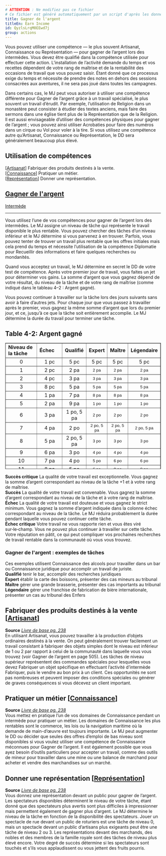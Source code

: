 ```yaml
---
# ATTENTION : Ne modifiez pas ce fichier
# Ce fichier est généré automatiquement par un script d'après les données du module Foundry VTT officiel et de sa traduction
title: Gagner de l'argent
titleEn: Earn Income
id: QyzlsLrqM0EEwd7j
group: actions
---
```

<p><span id="ctl00_MainContent_DetailedOutput">Vous pouvez utiliser une compétence — le plus souvent Artisanat, Connaissance ou Représentation — pour gagner de l’argent lors des intermèdes. Vous devez être qualifié dans la compétence utilisée pour effectuer cette action. L’installation de l’activité demande du temps et vos recettes dépendent de votre rang de maîtrise et de la rentabilité des occasions de travail que vous pouvez saisir. Étant donné que ce processus exige du temps et nécessite de prendre des notes en dehors des sessions consacrées aux aventures, il ne sera pas joué dans toutes les campagnes.<br></span></p><p><span id="ctl00_MainContent_DetailedOutput">Dans certains cas, le MJ peut vous autoriser à utiliser une compétence différente pour Gagner de l’argent grâce à un travail spécialisé, le plus souvent un travail d’érudit. Par exemple, l’utilisation de Religion dans un monastère peut consister à étudier des textes anciens, mais faire des sermons dans une église tient plus de la Représentation que de la Religion. Il est aussi envisageable d’utiliser des compétences physiques pour gagner de l’argent ; vous pouvez ainsi utiliser Acrobaties pour faire des numéros dans un cirque ou Vol pour voler à la tire. Si vous utilisez une compétence autre qu’Artisanat, Connaissance ou Représentation, le DD sera généralement beaucoup plus élevé.<br></span></p><h2 class="title">Utilisation de compétences</h2><p>[<u><a href="https://2e.aonprd.com/Skills.aspx?ID=4">Artisanat</a></u>] Fabriquer des produits destinés à la vente.<br>[<u><a href="https://2e.aonprd.com/Skills.aspx?ID=8">Connaissance</a></u>] Pratiquer un métier.<br>[<u><a href="https://2e.aonprd.com/Skills.aspx?ID=12">Représentation</a></u>] Donner une représentation.</p><h2 class="title"><a href="https://2e.aonprd.com/Actions.aspx?ID=23">Gagner de l'argent</a></h2><p><span class="trait" title="Une activité qui demande au moins un jour et s'accomplit uniquement lors d'un intermède porte le trait intermède."><a href="https://2e.aonprd.com/Traits.aspx?ID=49">Intermède</a></span></p><hr><p>Vous utilisez l’une de vos compétences pour gagner de l’argent lors des intermèdes. Le MJ assigne un niveau de tâche qui représente le travail disponible le plus rentable. Vous pouvez chercher des tâches d’un niveau inférieur et le MJ détermine si vous parvenez à en trouver. Parfois, vous pouvez tenter de trouver un travail plus rentable que les offres initiales mais cela prend du temps et nécessite l’utilisation de la compétence Diplomatie pour Recueillir des informations et faire quelques recherches ou mondanités.</p><p>Quand vous acceptez un travail, le MJ détermine en secret le DD de votre test de compétence. Après votre premier jour de travail, vous faites un jet pour déterminer vos gains. La somme d’argent que vous gagnez dépend de votre résultat, du niveau de la tâche et de votre rang de maîtrise (comme indiqué dans le tableau 4–2 : Argent gagné).</p><p>Vous pouvez continuer à travailler sur la tâche lors des jours suivants sans avoir à faire d’autres jets. Pour chaque jour que vous passez à travailler après le premier, vous gagnez la même somme d’argent que lors du premier jour, et ce, jusqu’à ce que la tâche soit entièrement accomplie. Le MJ détermine la durée du travail pour terminer une tâche.</p><h2>Table 4-2: Argent gagné</h2><table style="height: 408px;" border="1"><tbody><tr style="height: 17px;"><td style="width: 87px; height: 17px;"><span id="ctl00_MainContent_DetailedOutput"><strong>Niveau de la tâche</strong></span></td><td style="width: 68px; height: 17px;"><span id="ctl00_MainContent_DetailedOutput"><strong>Échec</strong></span></td><td style="width: 46px; height: 17px;"><span id="ctl00_MainContent_DetailedOutput"><strong>Qualifié</strong></span></td><td style="width: 41px; height: 17px;"><span id="ctl00_MainContent_DetailedOutput"><strong>Expert</strong></span></td><td style="width: 43px; height: 17px;"><span id="ctl00_MainContent_DetailedOutput"><strong>Maître</strong></span></td><td style="width: 64px; height: 17px;"><span id="ctl00_MainContent_DetailedOutput"><strong>Légendaire</strong></span></td></tr><tr style="height: 17px;"><td style="width: 87px; height: 17px; text-align: center;">0</td><td style="width: 68px; height: 17px; text-align: center;">1 pc</td><td style="width: 46px; height: 17px; text-align: center;"><span id="ctl00_MainContent_DetailedOutput">5 pc</span></td><td style="width: 41px; height: 17px; text-align: center;">5 pc</td><td style="width: 43px; height: 17px; text-align: center;">5 pc</td><td style="width: 64px; height: 17px; text-align: center;">5 pc</td></tr><tr style="height: 17px;"><td style="width: 87px; height: 17px; text-align: center;">1</td><td style="width: 68px; height: 17px; text-align: center;">2 pc</td><td style="width: 46px; height: 17px; text-align: center;"><span id="ctl00_MainContent_DetailedOutput">2 pa</span></td><td style="width: 41px; height: 17px; text-align: center;"><span style="font-size: 10pt; font-family: Arial;" data-sheets-value="{&quot;1&quot;:2,&quot;2&quot;:&quot;2 pa&quot;}" data-sheets-userformat="{&quot;2&quot;:513,&quot;3&quot;:{&quot;1&quot;:0},&quot;12&quot;:0}">2 pa</span></td><td style="width: 43px; height: 17px; text-align: center;"><span style="font-size: 10pt; font-family: Arial;" data-sheets-value="{&quot;1&quot;:2,&quot;2&quot;:&quot;2 pa&quot;}" data-sheets-userformat="{&quot;2&quot;:513,&quot;3&quot;:{&quot;1&quot;:0},&quot;12&quot;:0}">2 pa</span></td><td style="width: 64px; height: 17px; text-align: center;"><span style="font-size: 10pt; font-family: Arial;" data-sheets-value="{&quot;1&quot;:2,&quot;2&quot;:&quot;2 pa&quot;}" data-sheets-userformat="{&quot;2&quot;:513,&quot;3&quot;:{&quot;1&quot;:0},&quot;12&quot;:0}">2 pa</span></td></tr><tr style="height: 17px;"><td style="width: 87px; height: 17px; text-align: center;">2</td><td style="width: 68px; height: 17px; text-align: center;">4 pc</td><td style="width: 46px; height: 17px; text-align: center;">3 pa</td><td style="width: 41px; height: 17px; text-align: center;"><span style="font-size: 10pt; font-family: Arial;" data-sheets-value="{&quot;1&quot;:2,&quot;2&quot;:&quot;3 pa&quot;}" data-sheets-userformat="{&quot;2&quot;:513,&quot;3&quot;:{&quot;1&quot;:0},&quot;12&quot;:0}">3 pa</span></td><td style="width: 43px; height: 17px; text-align: center;"><span style="font-size: 10pt; font-family: Arial;" data-sheets-value="{&quot;1&quot;:2,&quot;2&quot;:&quot;3 pa&quot;}" data-sheets-userformat="{&quot;2&quot;:513,&quot;3&quot;:{&quot;1&quot;:0},&quot;12&quot;:0}">3 pa</span></td><td style="width: 64px; height: 17px; text-align: center;"><span style="font-size: 10pt; font-family: Arial;" data-sheets-value="{&quot;1&quot;:2,&quot;2&quot;:&quot;3 pa&quot;}" data-sheets-userformat="{&quot;2&quot;:513,&quot;3&quot;:{&quot;1&quot;:0},&quot;12&quot;:0}">3 pa</span></td></tr><tr style="height: 17px;"><td style="width: 87px; height: 17px; text-align: center;">3</td><td style="width: 68px; height: 17px; text-align: center;">8 pc</td><td style="width: 46px; height: 17px; text-align: center;">5 pa</td><td style="width: 41px; height: 17px; text-align: center;"><span style="font-size: 10pt; font-family: Arial;" data-sheets-value="{&quot;1&quot;:2,&quot;2&quot;:&quot;5 pa&quot;}" data-sheets-userformat="{&quot;2&quot;:513,&quot;3&quot;:{&quot;1&quot;:0},&quot;12&quot;:0}">5 pa</span></td><td style="width: 43px; height: 17px; text-align: center;"><span style="font-size: 10pt; font-family: Arial;" data-sheets-value="{&quot;1&quot;:2,&quot;2&quot;:&quot;5 pa&quot;}" data-sheets-userformat="{&quot;2&quot;:513,&quot;3&quot;:{&quot;1&quot;:0},&quot;12&quot;:0}">5 pa</span></td><td style="width: 64px; height: 17px; text-align: center;"><span style="font-size: 10pt; font-family: Arial;" data-sheets-value="{&quot;1&quot;:2,&quot;2&quot;:&quot;5 pa&quot;}" data-sheets-userformat="{&quot;2&quot;:513,&quot;3&quot;:{&quot;1&quot;:0},&quot;12&quot;:0}">5 pa</span></td></tr><tr style="height: 17px;"><td style="width: 87px; height: 17px; text-align: center;">4</td><td style="width: 68px; height: 17px; text-align: center;">1 pa</td><td style="width: 46px; height: 17px; text-align: center;">7 pa</td><td style="width: 41px; height: 17px; text-align: center;"><span style="font-size: 10pt; font-family: Arial;" data-sheets-value="{&quot;1&quot;:2,&quot;2&quot;:&quot;8 pa&quot;}" data-sheets-userformat="{&quot;2&quot;:513,&quot;3&quot;:{&quot;1&quot;:0},&quot;12&quot;:0}">8 pa</span></td><td style="width: 43px; height: 17px; text-align: center;"><span style="font-size: 10pt; font-family: Arial;" data-sheets-value="{&quot;1&quot;:2,&quot;2&quot;:&quot;8 pa&quot;}" data-sheets-userformat="{&quot;2&quot;:513,&quot;3&quot;:{&quot;1&quot;:0},&quot;12&quot;:0}">8 pa</span></td><td style="width: 64px; height: 17px; text-align: center;"><span style="font-size: 10pt; font-family: Arial;" data-sheets-value="{&quot;1&quot;:2,&quot;2&quot;:&quot;8 pa&quot;}" data-sheets-userformat="{&quot;2&quot;:513,&quot;3&quot;:{&quot;1&quot;:0},&quot;12&quot;:0}">8 pa</span></td></tr><tr style="height: 17px;"><td style="width: 87px; height: 17px; text-align: center;">5</td><td style="width: 68px; height: 17px; text-align: center;">2 pa</td><td style="width: 46px; height: 17px; text-align: center;">9 pa</td><td style="width: 41px; height: 17px; text-align: center;"><span style="font-size: 10pt; font-family: Arial;" data-sheets-value="{&quot;1&quot;:2,&quot;2&quot;:&quot;1 po&quot;}" data-sheets-userformat="{&quot;2&quot;:513,&quot;3&quot;:{&quot;1&quot;:0},&quot;12&quot;:0}">1 po</span></td><td style="width: 43px; height: 17px; text-align: center;"><span style="font-size: 10pt; font-family: Arial;" data-sheets-value="{&quot;1&quot;:2,&quot;2&quot;:&quot;1 po&quot;}" data-sheets-userformat="{&quot;2&quot;:513,&quot;3&quot;:{&quot;1&quot;:0},&quot;12&quot;:0}">1 po</span></td><td style="width: 64px; height: 17px; text-align: center;"><span style="font-size: 10pt; font-family: Arial;" data-sheets-value="{&quot;1&quot;:2,&quot;2&quot;:&quot;1 po&quot;}" data-sheets-userformat="{&quot;2&quot;:513,&quot;3&quot;:{&quot;1&quot;:0},&quot;12&quot;:0}">1 po</span></td></tr><tr style="height: 17px;"><td style="width: 87px; height: 17px; text-align: center;">6</td><td style="width: 68px; height: 17px; text-align: center;">3 pa</td><td style="width: 46px; height: 17px; text-align: center;">1 po, 5 pa</td><td style="width: 41px; height: 17px; text-align: center;"><span style="font-size: 10pt; font-family: Arial;" data-sheets-value="{&quot;1&quot;:2,&quot;2&quot;:&quot;2 po&quot;}" data-sheets-userformat="{&quot;2&quot;:513,&quot;3&quot;:{&quot;1&quot;:0},&quot;12&quot;:0}">2 po</span></td><td style="width: 43px; height: 17px; text-align: center;"><span style="font-size: 10pt; font-family: Arial;" data-sheets-value="{&quot;1&quot;:2,&quot;2&quot;:&quot;2 po&quot;}" data-sheets-userformat="{&quot;2&quot;:513,&quot;3&quot;:{&quot;1&quot;:0},&quot;12&quot;:0}">2 po</span></td><td style="width: 64px; height: 17px; text-align: center;"><span style="font-size: 10pt; font-family: Arial;" data-sheets-value="{&quot;1&quot;:2,&quot;2&quot;:&quot;2 po&quot;}" data-sheets-userformat="{&quot;2&quot;:513,&quot;3&quot;:{&quot;1&quot;:0},&quot;12&quot;:0}">2 po</span></td></tr><tr style="height: 17px;"><td style="width: 87px; height: 17px; text-align: center;">7</td><td style="width: 68px; height: 17px; text-align: center;">4 pa</td><td style="width: 46px; height: 17px; text-align: center;">2 po</td><td style="width: 41px; height: 17px; text-align: center;"><span style="font-size: 10pt; font-family: Arial;" data-sheets-value="{&quot;1&quot;:2,&quot;2&quot;:&quot;2 po, 5 pa&quot;}" data-sheets-userformat="{&quot;2&quot;:513,&quot;3&quot;:{&quot;1&quot;:0},&quot;12&quot;:0}">2 po, 5 pa</span></td><td style="width: 43px; height: 17px; text-align: center;"><span style="font-size: 10pt; font-family: Arial;" data-sheets-value="{&quot;1&quot;:2,&quot;2&quot;:&quot;2 po, 5 pa&quot;}" data-sheets-userformat="{&quot;2&quot;:513,&quot;3&quot;:{&quot;1&quot;:0},&quot;12&quot;:0}">2 po, 5 pa</span></td><td style="width: 64px; height: 17px; text-align: center;"><span style="font-size: 10pt; font-family: Arial;" data-sheets-value="{&quot;1&quot;:2,&quot;2&quot;:&quot;2 po, 5 pa&quot;}" data-sheets-userformat="{&quot;2&quot;:513,&quot;3&quot;:{&quot;1&quot;:0},&quot;12&quot;:0}">2 po, 5 pa</span></td></tr><tr style="height: 17px;"><td style="width: 87px; height: 17px; text-align: center;">8</td><td style="width: 68px; height: 17px; text-align: center;">5 pa</td><td style="width: 46px; height: 17px; text-align: center;">2 po, 5 pa</td><td style="width: 41px; height: 17px; text-align: center;"><span style="font-size: 10pt; font-family: Arial;" data-sheets-value="{&quot;1&quot;:2,&quot;2&quot;:&quot;3 po&quot;}" data-sheets-userformat="{&quot;2&quot;:513,&quot;3&quot;:{&quot;1&quot;:0},&quot;12&quot;:0}">3 po</span></td><td style="width: 43px; height: 17px; text-align: center;"><span style="font-size: 10pt; font-family: Arial;" data-sheets-value="{&quot;1&quot;:2,&quot;2&quot;:&quot;3 po&quot;}" data-sheets-userformat="{&quot;2&quot;:513,&quot;3&quot;:{&quot;1&quot;:0},&quot;12&quot;:0}">3 po</span></td><td style="width: 64px; height: 17px; text-align: center;"><span style="font-size: 10pt; font-family: Arial;" data-sheets-value="{&quot;1&quot;:2,&quot;2&quot;:&quot;3 po&quot;}" data-sheets-userformat="{&quot;2&quot;:513,&quot;3&quot;:{&quot;1&quot;:0},&quot;12&quot;:0}">3 po</span></td></tr><tr style="height: 17px;"><td style="width: 87px; height: 17px; text-align: center;">9</td><td style="width: 68px; height: 17px; text-align: center;">6 pa</td><td style="width: 46px; height: 17px; text-align: center;">3 po</td><td style="width: 41px; height: 17px; text-align: center;"><span style="font-size: 10pt; font-family: Arial;" data-sheets-value="{&quot;1&quot;:2,&quot;2&quot;:&quot;4 po&quot;}" data-sheets-userformat="{&quot;2&quot;:513,&quot;3&quot;:{&quot;1&quot;:0},&quot;12&quot;:0}">4 po</span></td><td style="width: 43px; height: 17px; text-align: center;"><span style="font-size: 10pt; font-family: Arial;" data-sheets-value="{&quot;1&quot;:2,&quot;2&quot;:&quot;4 po&quot;}" data-sheets-userformat="{&quot;2&quot;:513,&quot;3&quot;:{&quot;1&quot;:0},&quot;12&quot;:0}">4 po</span></td><td style="width: 64px; height: 17px; text-align: center;"><span style="font-size: 10pt; font-family: Arial;" data-sheets-value="{&quot;1&quot;:2,&quot;2&quot;:&quot;4 po&quot;}" data-sheets-userformat="{&quot;2&quot;:513,&quot;3&quot;:{&quot;1&quot;:0},&quot;12&quot;:0}">4 po</span></td></tr><tr style="height: 17px;"><td style="width: 87px; height: 17px; text-align: center;">10</td><td style="width: 68px; height: 17px; text-align: center;">7 pa</td><td style="width: 46px; height: 17px; text-align: center;">4 po</td><td style="width: 41px; height: 17px; text-align: center;"><span style="font-size: 10pt; font-family: Arial;" data-sheets-value="{&quot;1&quot;:2,&quot;2&quot;:&quot;5 po&quot;}" data-sheets-userformat="{&quot;2&quot;:513,&quot;3&quot;:{&quot;1&quot;:0},&quot;12&quot;:0}">5 po</span></td><td style="width: 43px; height: 17px; text-align: center;"><span style="font-size: 10pt; font-family: Arial;" data-sheets-value="{&quot;1&quot;:2,&quot;2&quot;:&quot;6 po&quot;}" data-sheets-userformat="{&quot;2&quot;:513,&quot;3&quot;:{&quot;1&quot;:0},&quot;12&quot;:0}">6 po</span></td><td style="width: 64px; height: 17px; text-align: center;"><span style="font-size: 10pt; font-family: Arial;" data-sheets-value="{&quot;1&quot;:2,&quot;2&quot;:&quot;6 po&quot;}" data-sheets-userformat="{&quot;2&quot;:513,&quot;3&quot;:{&quot;1&quot;:0},&quot;12&quot;:0}">6 po</span></td></tr><tr style="height: 17px;"><td style="width: 87px; height: 17px; text-align: center;">11</td><td style="width: 68px; height: 17px; text-align: center;">8 pa</td><td style="width: 46px; height: 17px; text-align: center;">5 po</td><td style="width: 41px; height: 17px; text-align: center;"><span style="font-size: 10pt; font-family: Arial;" data-sheets-value="{&quot;1&quot;:2,&quot;2&quot;:&quot;6 po&quot;}" data-sheets-userformat="{&quot;2&quot;:513,&quot;3&quot;:{&quot;1&quot;:0},&quot;12&quot;:0}">6 po</span></td><td style="width: 43px; height: 17px; text-align: center;"><span style="font-size: 10pt; font-family: Arial;" data-sheets-value="{&quot;1&quot;:2,&quot;2&quot;:&quot;8 po&quot;}" data-sheets-userformat="{&quot;2&quot;:513,&quot;3&quot;:{&quot;1&quot;:0},&quot;12&quot;:0}">8 po</span></td><td style="width: 64px; height: 17px; text-align: center;"><span style="font-size: 10pt; font-family: Arial;" data-sheets-value="{&quot;1&quot;:2,&quot;2&quot;:&quot;8 po&quot;}" data-sheets-userformat="{&quot;2&quot;:513,&quot;3&quot;:{&quot;1&quot;:0},&quot;12&quot;:0}">8 po</span></td></tr><tr style="height: 17px;"><td style="width: 87px; height: 17px; text-align: center;">12</td><td style="width: 68px; height: 17px; text-align: center;">9 pa</td><td style="width: 46px; height: 17px; text-align: center;">6 po</td><td style="width: 41px; height: 17px; text-align: center;"><span style="font-size: 10pt; font-family: Arial;" data-sheets-value="{&quot;1&quot;:2,&quot;2&quot;:&quot;8 po&quot;}" data-sheets-userformat="{&quot;2&quot;:513,&quot;3&quot;:{&quot;1&quot;:0},&quot;12&quot;:0}">8 po</span></td><td style="width: 43px; height: 17px; text-align: center;"><span style="font-size: 10pt; font-family: Arial;" data-sheets-value="{&quot;1&quot;:2,&quot;2&quot;:&quot;10 po&quot;}" data-sheets-userformat="{&quot;2&quot;:513,&quot;3&quot;:{&quot;1&quot;:0},&quot;12&quot;:0}">10 po</span></td><td style="width: 64px; height: 17px; text-align: center;"><span style="font-size: 10pt; font-family: Arial;" data-sheets-value="{&quot;1&quot;:2,&quot;2&quot;:&quot;10 po&quot;}" data-sheets-userformat="{&quot;2&quot;:513,&quot;3&quot;:{&quot;1&quot;:0},&quot;12&quot;:0}">10 po</span></td></tr><tr style="height: 17px;"><td style="width: 87px; height: 17px; text-align: center;">13</td><td style="width: 68px; height: 17px; text-align: center;">1 po</td><td style="width: 46px; height: 17px; text-align: center;">7 po</td><td style="width: 41px; height: 17px; text-align: center;"><span style="font-size: 10pt; font-family: Arial;" data-sheets-value="{&quot;1&quot;:2,&quot;2&quot;:&quot;10 po&quot;}" data-sheets-userformat="{&quot;2&quot;:513,&quot;3&quot;:{&quot;1&quot;:0},&quot;12&quot;:0}">10 po</span></td><td style="width: 43px; height: 17px; text-align: center;"><span style="font-size: 10pt; font-family: Arial;" data-sheets-value="{&quot;1&quot;:2,&quot;2&quot;:&quot;15 po&quot;}" data-sheets-userformat="{&quot;2&quot;:513,&quot;3&quot;:{&quot;1&quot;:0},&quot;12&quot;:0}">15 po</span></td><td style="width: 64px; height: 17px; text-align: center;"><span style="font-size: 10pt; font-family: Arial;" data-sheets-value="{&quot;1&quot;:2,&quot;2&quot;:&quot;15 po&quot;}" data-sheets-userformat="{&quot;2&quot;:513,&quot;3&quot;:{&quot;1&quot;:0},&quot;12&quot;:0}">15 po</span></td></tr><tr style="height: 17px;"><td style="width: 87px; height: 17px; text-align: center;">14</td><td style="width: 68px; height: 17px; text-align: center;">1 po, 5 pa</td><td style="width: 46px; height: 17px; text-align: center;">8 po</td><td style="width: 41px; height: 17px; text-align: center;"><span style="font-size: 10pt; font-family: Arial;" data-sheets-value="{&quot;1&quot;:2,&quot;2&quot;:&quot;15 po&quot;}" data-sheets-userformat="{&quot;2&quot;:513,&quot;3&quot;:{&quot;1&quot;:0},&quot;12&quot;:0}">15 po</span></td><td style="width: 43px; height: 17px; text-align: center;"><span style="font-size: 10pt; font-family: Arial;" data-sheets-value="{&quot;1&quot;:2,&quot;2&quot;:&quot;20 po&quot;}" data-sheets-userformat="{&quot;2&quot;:513,&quot;3&quot;:{&quot;1&quot;:0},&quot;12&quot;:0}">20 po</span></td><td style="width: 64px; height: 17px; text-align: center;"><span style="font-size: 10pt; font-family: Arial;" data-sheets-value="{&quot;1&quot;:2,&quot;2&quot;:&quot;20 po&quot;}" data-sheets-userformat="{&quot;2&quot;:513,&quot;3&quot;:{&quot;1&quot;:0},&quot;12&quot;:0}">20 po</span></td></tr><tr style="height: 17px;"><td style="width: 87px; height: 17px; text-align: center;">15</td><td style="width: 68px; height: 17px; text-align: center;">2 po</td><td style="width: 46px; height: 17px; text-align: center;">10 po</td><td style="width: 41px; height: 17px; text-align: center;"><span style="font-size: 10pt; font-family: Arial;" data-sheets-value="{&quot;1&quot;:2,&quot;2&quot;:&quot;20 po&quot;}" data-sheets-userformat="{&quot;2&quot;:513,&quot;3&quot;:{&quot;1&quot;:0},&quot;12&quot;:0}">20 po</span></td><td style="width: 43px; height: 17px; text-align: center;"><span style="font-size: 10pt; font-family: Arial;" data-sheets-value="{&quot;1&quot;:2,&quot;2&quot;:&quot;28 po&quot;}" data-sheets-userformat="{&quot;2&quot;:513,&quot;3&quot;:{&quot;1&quot;:0},&quot;12&quot;:0}">28 po</span></td><td style="width: 64px; height: 17px; text-align: center;"><span style="font-size: 10pt; font-family: Arial;" data-sheets-value="{&quot;1&quot;:2,&quot;2&quot;:&quot;28 po&quot;}" data-sheets-userformat="{&quot;2&quot;:513,&quot;3&quot;:{&quot;1&quot;:0},&quot;12&quot;:0}">28 po</span></td></tr><tr style="height: 17px;"><td style="width: 87px; height: 17px; text-align: center;">16</td><td style="width: 68px; height: 17px; text-align: center;">2 po, 5 pa</td><td style="width: 46px; height: 17px; text-align: center;">13 po</td><td style="width: 41px; height: 17px; text-align: center;"><span style="font-size: 10pt; font-family: Arial;" data-sheets-value="{&quot;1&quot;:2,&quot;2&quot;:&quot;25 po&quot;}" data-sheets-userformat="{&quot;2&quot;:513,&quot;3&quot;:{&quot;1&quot;:0},&quot;12&quot;:0}">25 po</span></td><td style="width: 43px; height: 17px; text-align: center;"><span style="font-size: 10pt; font-family: Arial;" data-sheets-value="{&quot;1&quot;:2,&quot;2&quot;:&quot;36 po&quot;}" data-sheets-userformat="{&quot;2&quot;:513,&quot;3&quot;:{&quot;1&quot;:0},&quot;12&quot;:0}">36 po</span></td><td style="width: 64px; height: 17px; text-align: center;"><span style="font-size: 10pt; font-family: Arial;" data-sheets-value="{&quot;1&quot;:2,&quot;2&quot;:&quot;40 po&quot;}" data-sheets-userformat="{&quot;2&quot;:513,&quot;3&quot;:{&quot;1&quot;:0},&quot;12&quot;:0}">40 po</span></td></tr><tr style="height: 17px;"><td style="width: 87px; height: 17px; text-align: center;">17</td><td style="width: 68px; height: 17px; text-align: center;">3 po</td><td style="width: 46px; height: 17px; text-align: center;">15 po</td><td style="width: 41px; height: 17px; text-align: center;"><span style="font-size: 10pt; font-family: Arial;" data-sheets-value="{&quot;1&quot;:2,&quot;2&quot;:&quot;30 po&quot;}" data-sheets-userformat="{&quot;2&quot;:513,&quot;3&quot;:{&quot;1&quot;:0},&quot;12&quot;:0}">30 po</span></td><td style="width: 43px; height: 17px; text-align: center;"><span style="font-size: 10pt; font-family: Arial;" data-sheets-value="{&quot;1&quot;:2,&quot;2&quot;:&quot;45 po&quot;}" data-sheets-userformat="{&quot;2&quot;:513,&quot;3&quot;:{&quot;1&quot;:0},&quot;12&quot;:0}">45 po</span></td><td style="width: 64px; height: 17px; text-align: center;"><span style="font-size: 10pt; font-family: Arial;" data-sheets-value="{&quot;1&quot;:2,&quot;2&quot;:&quot;55 po&quot;}" data-sheets-userformat="{&quot;2&quot;:513,&quot;3&quot;:{&quot;1&quot;:0},&quot;12&quot;:0}">55 po</span></td></tr><tr style="height: 17px;"><td style="width: 87px; height: 17px; text-align: center;">18</td><td style="width: 68px; height: 17px; text-align: center;">4 po</td><td style="width: 46px; height: 17px; text-align: center;">20 po</td><td style="width: 41px; height: 17px; text-align: center;"><span style="font-size: 10pt; font-family: Arial;" data-sheets-value="{&quot;1&quot;:2,&quot;2&quot;:&quot;45 po&quot;}" data-sheets-userformat="{&quot;2&quot;:513,&quot;3&quot;:{&quot;1&quot;:0},&quot;12&quot;:0}">45 po</span></td><td style="width: 43px; height: 17px; text-align: center;"><span style="font-size: 10pt; font-family: Arial;" data-sheets-value="{&quot;1&quot;:2,&quot;2&quot;:&quot;70 po&quot;}" data-sheets-userformat="{&quot;2&quot;:513,&quot;3&quot;:{&quot;1&quot;:0},&quot;12&quot;:0}">70 po</span></td><td style="width: 64px; height: 17px; text-align: center;"><span style="font-size: 10pt; font-family: Arial;" data-sheets-value="{&quot;1&quot;:2,&quot;2&quot;:&quot;90 po&quot;}" data-sheets-userformat="{&quot;2&quot;:513,&quot;3&quot;:{&quot;1&quot;:0},&quot;12&quot;:0}">90 po</span></td></tr><tr style="height: 17px;"><td style="width: 87px; height: 17px; text-align: center;">19</td><td style="width: 68px; height: 17px; text-align: center;">6 po</td><td style="width: 46px; height: 17px; text-align: center;">30 po</td><td style="width: 41px; height: 17px; text-align: center;"><span style="font-size: 10pt; font-family: Arial;" data-sheets-value="{&quot;1&quot;:2,&quot;2&quot;:&quot;60 po&quot;}" data-sheets-userformat="{&quot;2&quot;:513,&quot;3&quot;:{&quot;1&quot;:0},&quot;12&quot;:0}">60 po</span></td><td style="width: 43px; height: 17px; text-align: center;"><span style="font-size: 10pt; font-family: Arial;" data-sheets-value="{&quot;1&quot;:2,&quot;2&quot;:&quot;100 po&quot;}" data-sheets-userformat="{&quot;2&quot;:513,&quot;3&quot;:{&quot;1&quot;:0},&quot;12&quot;:0}">100 po</span></td><td style="width: 64px; height: 17px; text-align: center;"><span style="font-size: 10pt; font-family: Arial;" data-sheets-value="{&quot;1&quot;:2,&quot;2&quot;:&quot;130 po&quot;}" data-sheets-userformat="{&quot;2&quot;:513,&quot;3&quot;:{&quot;1&quot;:0},&quot;12&quot;:0}">130 po</span></td></tr><tr style="height: 17px;"><td style="width: 87px; height: 17px; text-align: center;">20</td><td style="width: 68px; height: 17px; text-align: center;">8 po</td><td style="width: 46px; height: 17px; text-align: center;">40 po</td><td style="width: 41px; height: 17px; text-align: center;"><span style="font-size: 10pt; font-family: Arial;" data-sheets-value="{&quot;1&quot;:2,&quot;2&quot;:&quot;75 po&quot;}" data-sheets-userformat="{&quot;2&quot;:513,&quot;3&quot;:{&quot;1&quot;:0},&quot;12&quot;:0}">75 po</span></td><td style="width: 43px; height: 17px; text-align: center;"><span style="font-size: 10pt; font-family: Arial;" data-sheets-value="{&quot;1&quot;:2,&quot;2&quot;:&quot;150 po&quot;}" data-sheets-userformat="{&quot;2&quot;:513,&quot;3&quot;:{&quot;1&quot;:0},&quot;12&quot;:0}">150 po</span></td><td style="width: 64px; height: 17px; text-align: center;"><span style="font-size: 10pt; font-family: Arial;" data-sheets-value="{&quot;1&quot;:2,&quot;2&quot;:&quot;200 po&quot;}" data-sheets-userformat="{&quot;2&quot;:513,&quot;3&quot;:{&quot;1&quot;:0},&quot;12&quot;:0}">200 po</span></td></tr><tr style="height: 34px;"><td style="width: 87px; height: 34px; text-align: center;"><span id="ctl00_MainContent_DetailedOutput">20 (critical success)</span></td><td style="width: 68px; height: 34px;">&nbsp;</td><td style="width: 46px; height: 34px; text-align: center;">50 po</td><td style="width: 41px; height: 34px; text-align: center;"><span style="font-size: 10pt; font-family: Arial;" data-sheets-value="{&quot;1&quot;:2,&quot;2&quot;:&quot;90 po&quot;}" data-sheets-userformat="{&quot;2&quot;:513,&quot;3&quot;:{&quot;1&quot;:0},&quot;12&quot;:0}">90 po</span></td><td style="width: 43px; height: 34px; text-align: center;"><span style="font-size: 10pt; font-family: Arial;" data-sheets-value="{&quot;1&quot;:2,&quot;2&quot;:&quot;175 po&quot;}" data-sheets-userformat="{&quot;2&quot;:513,&quot;3&quot;:{&quot;1&quot;:0},&quot;12&quot;:0}">175 po</span></td><td style="width: 64px; height: 34px; text-align: center;"><span style="font-size: 10pt; font-family: Arial;" data-sheets-value="{&quot;1&quot;:2,&quot;2&quot;:&quot;300 po&quot;}" data-sheets-userformat="{&quot;2&quot;:513,&quot;3&quot;:{&quot;1&quot;:0},&quot;12&quot;:0}">300 po</span></td></tr></tbody></table><p><strong>Succès critique</strong> La qualité de votre travail est exceptionnelle. Vous gagnez la somme d’argent correspondant au niveau de la tâche +1 et à votre rang de maîtrise.<br><strong>Succès</strong> La qualité de votre travail est convenable. Vous gagnez la somme d’argent correspondant au niveau de la tâche et à votre rang de maîtrise.<br><strong>Échec</strong> La qualité de votre travail est douteuse et vous gagnez le strict minimum. Vous gagnez la somme d’argent indiquée dans la colonne échec correspondant au niveau de la tâche. Le MJ réduira probablement la durée pendant laquelle vous pouvez continuer cette tâche.<br><strong>Échec critique</strong> Votre travail ne vous rapporte rien et vous êtes viré sur‑le‑champ. Vous ne pouvez plus continuer à travailler sur cette tâche. Votre réputation en pâtit, ce qui peut compliquer vos prochaines recherches de travail rentable dans la communauté où vous vous trouvez.</p><h3 class="title">Gagner de l'argent : exemples de tâches</h3><p>Ces exemples utilisent Connaissance des alcools pour travailler dans un bar ou Connaissance juridique pour accomplir un travail de juriste.<br><strong>Qualifié</strong> tenir le bar, accomplir des recherches juridiques<br><strong>Expert</strong> établir la carte des boissons, présenter des cas mineurs au tribunal<br><strong>Maître</strong> gérer une grande brasserie, présenter des cas importants au tribunal<br><strong>Légendaire</strong> gérer une franchise de fabrication de bière internationale, présenter un cas au tribunal des Enfers</p><h2 class="title">Fabriquer des produits destinés à la vente [<a href="https://2e.aonprd.com/Skills.aspx?ID=4">Artisanat</a>]</h2><p><strong>Source</strong> <a class="external-link" href="https://paizo.com/products/btq01y0k?Pathfinder-Core-Rulebook" target="_blank" rel="noopener"><em>Livre de base pg. 238</em></a><br>En utilisant Artisanat, vous pouvez travailler à la production d’objets ordinaires destinés à la vente. On peut généralement trouver facilement un travail consistant à fabriquer des objets simples dont le niveau est inférieur de 1 ou 2 par rapport à celui de la communauté dans laquelle vous vous trouvez (voir Gagner de l’argent en page 505). Les tâches de niveau supérieur représentent des commandes spéciales pour lesquelles vous devez Fabriquer un objet spécifique en effectuant l’activité d’intermède Fabriquer, puis le vendre au bon prix à un client. Ces opportunités ne sont pas nombreuses et peuvent imposer des conditions spéciales ou générer de graves conséquences si vous décevez un client important.</p><h2 class="title">Pratiquer un métier [<a href="https://2e.aonprd.com/Skills.aspx?ID=8">Connaissance</a>]</h2><p><strong>Source</strong> <a class="external-link" href="https://paizo.com/products/btq01y0k?Pathfinder-Core-Rulebook" target="_blank" rel="noopener"><em>Livre de base pg. 238</em></a><br>Vous mettez en pratique l’un de vos domaines de Connaissance pendant un intermède pour pratiquer un métier. Les domaines de Connaissance les plus rentables sont le commerce, les lois ou la navigation maritime où la demande de main-d’œuvre est toujours importante. Le MJ peut augmenter le DD ou décider que seules des offres d’emploi de bas niveau sont disponibles si vous voulez utiliser une compétence de Connaissance méconnues pour Gagner de l’argent. Il est également possible que vous ayez besoin d’outils particuliers pour accepter un travail, comme des outils de mineur pour travailler dans une mine ou une balance de marchand pour acheter et vendre des marchandises sur un marché.</p><h2 class="title">Donner une représentation [<a href="https://2e.aonprd.com/Skills.aspx?ID=12">Représentation</a>]</h2><p><strong>Source</strong> <a class="external-link" href="https://paizo.com/products/btq01y0k?Pathfinder-Core-Rulebook" target="_blank" rel="noopener"><em>Livre de base pg. 238</em></a><br>Vous donnez une représentation devant un public pour gagner de l’argent. Les spectateurs disponibles déterminent le niveau de votre tâche, étant donné que des spectateurs plus avertis sont plus difficiles à impressionner mais permettent également de gagner plus d’argent. Le MJ détermine le niveau de la tâche en fonction de la disponibilité des spectateurs. Jouer un spectacle de rue devant un public de roturiers est une tâche de niveau 0, mais un spectacle devant un public d’artisans plus exigeants peut être une tâche de niveau 2 ou 3. Les représentations devant des marchands, des nobles et des membres de la famille royale sont des tâches de niveau plus élevé encore. Votre degré de succès détermine si les spectateurs sont touchés et s’ils vous applaudissent ou vous jettent des fruits pourris.</p>
